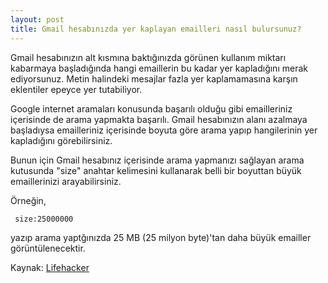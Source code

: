 ```yaml
---
layout: post
title: Gmail hesabınızda yer kaplayan emailleri nasıl bulursunuz?
---
```


Gmail hesabınızın alt kısmına baktığınızda görünen kullanım miktarı kabarmaya başladığında hangi emaillerin bu kadar yer kapladığını merak ediyorsunuz. Metin halindeki mesajlar fazla yer kaplamamasına karşın eklentiler epeyce yer tutabiliyor.

Google internet aramaları konusunda başarılı olduğu gibi emailleriniz içerisinde de arama yapmakta başarılı. Gmail hesabınızın alanı azalmaya başladıysa emailleriniz içerisinde boyuta göre arama yapıp hangilerinin yer kapladığını görebilirsiniz.

Bunun için Gmail hesabınız içerisinde arama yapmanızı sağlayan arama kutusunda "size" anahtar kelimesini kullanarak belli bir boyuttan büyük emaillerinizi arayabilirsiniz.

Örneğin,
<pre><code> size:25000000 </code></pre>
yazıp arama yaptğınızda 25 MB (25 milyon byte)'tan daha büyük emailler görüntülenecektir.

Kaynak: [Lifehacker](http://lifehacker.com/5958583/find-the-large-attachments-eating-up-your-gmail-space-with-a-simple-search)
